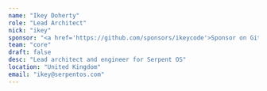 ```yaml
---
name: "Ikey Doherty"
role: "Lead Architect"
nick: "ikey"
sponsor: "<a href='https://github.com/sponsors/ikeycode'>Sponsor on GitHub</a>"
team: "core"
draft: false
desc: "Lead architect and engineer for Serpent OS"
location: "United Kingdom"
email: "ikey@serpentos.com"
---
```



